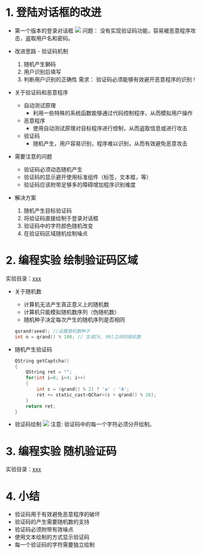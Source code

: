 # 1. 登陆对话框的改进
- 第一个版本的登录对话框
    ![](vx_images/.png)
    问题：
    没有实现验证码功能，容易被恶意程序攻击，盗取用户名和密码。

- 改进思路 - 验证码机制
    1. 随机产生獅码
    2. 用户识别后填写
    3. 判断用户识别的正确性
    需求：
    验证码必须能够有效避开恶意程序的识别 !

- 关于验证码和恶意程序
    - 自动测试原理
        - 利用一些特殊的系统函数能够通过代码控制程序，从而模拟用户操作
    - 恶意程序
        - 使用自动测试原理对目标程序进行控制，从而盗取信息或进行攻击
    - 验证码
        - 随机产生，用户容易识别，程序难以识别，从而有效避免恶意攻击

- 需要注意的问题
    - 验证码必须动态随机产生
    - 验证码的显示避开使用标准组件（标签，文本框，等）
    - 验证码应该附带足够多的障碍增加程序识别难度

- 解决方案
    1. 随机产生目标验证码
    2. 将验证码直接绘制于登录对话框
    3. 验证码中的字符颜色随机改变
    4. 在验证码区域随机绘制噪点

# 2. 编程实验 绘制验证码区域
实验目录：[xxx](vx_attachments\xxx)

- 关于随机数
    - 计算机无法产生真正意义上的随机数
    - 计算机只能模拟随机数序列（伪随机数）
    - 随机种子决定每次产生的随机序列是否相同

    ```c
    qsrand(seed); //设置随机数种子
    int n = qrand() % 100; // 生成[0, 99]之间的随机数
    ```

- 随机产生验证码
    ```c
    QString getCaptcha()
    {
        QString ret = "";
        for(int i=0; i<4; i++)
        {
            int c = (qrand() % 2) ? 'a' : 'A';
            ret += static_cast<QChar>(c + qrand() % 26);
        }
        return ret;
    }
    ```

- 验证码绘制
    ![](vx_images/.png)
    注意:
    验证码中的每一个字符必须分开绘制。

# 3. 编程实验 随机验证码
实验目录：[xxx](vx_attachments\xxx)

# 4. 小结
- 验证码用于有效避免恶意程序的破坏
- 验证码的产生需要随机数的支持
- 验证码必须附带有效噪点
- 使用文本绘制的方式显示验证码
- 每一个验证码的字符需要独立绘制
